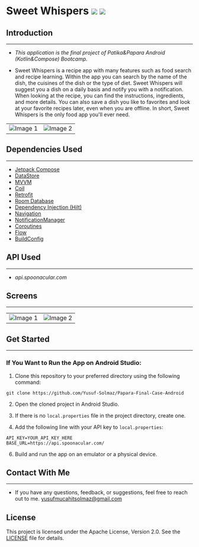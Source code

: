 # Sweet Whispers <img src="https://img.shields.io/badge/-Kotlin-7c6fe1?style=flat&logo=kotlin&logoColor=white"> <img src="https://img.shields.io/badge/Jetpack_Compose-4285f4?style=flat&logo=jetpackcompose&logoColor=white">

## Introduction 
--------------------------------
* _This application is the final project of Patika&Papara Android (Kotlin&Compose) Bootcamp._

* Sweet Whispers is a recipe app with many features such as food search and recipe learning. Within the app you can search by the name of the dish, the cuisines of the dish or the type of diet. Sweet Whispers will suggest you a dish on a daily basis and notify you with a notification. When looking at the recipe, you can find the instructions, ingredients, and more details. You can also save a dish you like to favorites and look at your favorite recipes later, even when you are offline. In short, Sweet Whispers is the only food app you'll ever need. 

<table>
  <tr>
    <td><img src="https://github.com/Yusuf-Solmaz/Papara-Final-Case-Android/assets/83172478/14b7d256-1232-4865-b32a-067f5054f236" alt="Image 1"></td>
    <td><img src="https://github.com/Yusuf-Solmaz/Papara-Final-Case-Android/assets/83172478/710b8020-088c-457d-8b63-6db22ac7aa9a" alt="Image 2"></td>
  </tr>
</table>

## Dependencies Used
--------------------------------
* [Jetpack Compose](https://developer.android.com/develop/ui/compose)
* [DataStore](https://developer.android.com/topic/libraries/architecture/datastore)
* [MVVM](https://developer.android.com/topic/libraries/architecture/viewmodel#implement)
* [Coil](https://github.com/coil-kt/coil#jetpack-compose)
* [Retrofit](https://square.github.io/retrofit/)
* [Room Database](https://developer.android.com/training/data-storage/room)
* [Dependency Injection (Hilt)](https://developer.android.com/training/dependency-injection/hilt-android)
* [Navigation](https://developer.android.com/develop/ui/compose/navigation)
* [NotificationManager](https://developer.android.com/reference/android/app/NotificationManager)
* [Coroutines](https://developer.android.com/kotlin/coroutines?hl=tr)
* [Flow](https://developer.android.com/kotlin/flow)
* [BuildConfig](https://developer.android.com/reference/androidx/media3/cast/BuildConfig)

## API Used
--------------------------------
* _api.spoonacular.com_

## Screens
--------------------------------

  <table>
  <tr>
    <td><img src="https://github.com/Yusuf-Solmaz/Papara-Final-Case-Android/assets/83172478/62a848af-ff71-47ea-8a86-2861495cc6c5" alt="Image 1"></td>
    <td><img src="https://github.com/Yusuf-Solmaz/Papara-Final-Case-Android/assets/83172478/d9e053a8-36d2-4ca8-b328-74533f6312c4" alt="Image 2"></td>
  </tr>
</table>

## Get Started
--------------------------------

 ### If You Want to Run the App on Android Studio:

1. Clone this repository to your preferred directory using the following command:

```
git clone https://github.com/Yusuf-Solmaz/Papara-Final-Case-Android
```
2. Open the cloned project in Android Studio.

3. If there is no `local.properties` file in the project directory, create one.

4. Add the following line with your API key to `local.properties`:
```
API_KEY=YOUR_API_KEY_HERE
BASE_URL=https://api.spoonacular.com/
```

6. Build and run the app on an emulator or a physical device.


## Contact With Me
--------------------------------

* If you have any questions, feedback, or suggestions, feel free to reach out to me.
yusufmucahitsolmaz@gmail.com

## License
This project is licensed under the Apache License, Version 2.0. See the [LICENSE](LICENSE) file for details.
